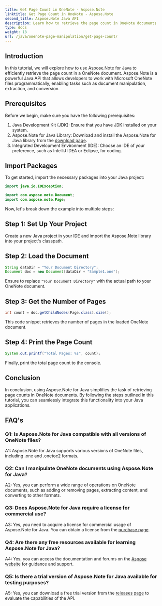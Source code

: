 ```yaml
---
title: Get Page Count in OneNote - Aspose.Note
linktitle: Get Page Count in OneNote - Aspose.Note
second_title: Aspose.Note Java API
description: Learn how to retrieve the page count in OneNote documents using Aspose.Note for Java. This step-by-step tutorial guides you through the process effortlessly.
type: docs
weight: 13
url: /java/onenote-page-manipulation/get-page-count/
---
```

## Introduction

In this tutorial, we will explore how to use Aspose.Note for Java to efficiently retrieve the page count in a OneNote document. Aspose.Note is a powerful Java API that allows developers to work with Microsoft OneNote files programmatically, enabling tasks such as document manipulation, extraction, and conversion.

## Prerequisites

Before we begin, make sure you have the following prerequisites:

1. Java Development Kit (JDK): Ensure that you have JDK installed on your system.
2. Aspose.Note for Java Library: Download and install the Aspose.Note for Java library from the [download page](https://releases.aspose.com/note/java/).
3. Integrated Development Environment (IDE): Choose an IDE of your preference, such as IntelliJ IDEA or Eclipse, for coding.

## Import Packages

To get started, import the necessary packages into your Java project:

```java
import java.io.IOException;

import com.aspose.note.Document;
import com.aspose.note.Page;
```

Now, let's break down the example into multiple steps:

## Step 1: Set Up Your Project

Create a new Java project in your IDE and import the Aspose.Note library into your project's classpath.

## Step 2: Load the Document

```java
String dataDir = "Your Document Directory";
Document doc = new Document(dataDir + "Sample1.one");
```

Ensure to replace `"Your Document Directory"` with the actual path to your OneNote document.

## Step 3: Get the Number of Pages

```java
int count = doc.getChildNodes(Page.class).size();
```

This code snippet retrieves the number of pages in the loaded OneNote document.

## Step 4: Print the Page Count

```java
System.out.printf("Total Pages: %s", count);
```

Finally, print the total page count to the console.

## Conclusion

In conclusion, using Aspose.Note for Java simplifies the task of retrieving page counts in OneNote documents. By following the steps outlined in this tutorial, you can seamlessly integrate this functionality into your Java applications.

## FAQ's

### Q1: Is Aspose.Note for Java compatible with all versions of OneNote files?

A1: Aspose.Note for Java supports various versions of OneNote files, including .one and .onetoc2 formats.

### Q2: Can I manipulate OneNote documents using Aspose.Note for Java?

A2: Yes, you can perform a wide range of operations on OneNote documents, such as adding or removing pages, extracting content, and converting to other formats.

### Q3: Does Aspose.Note for Java require a license for commercial use?

A3: Yes, you need to acquire a license for commercial usage of Aspose.Note for Java. You can obtain a license from the [purchase page](https://purchase.aspose.com/buy).

### Q4: Are there any free resources available for learning Aspose.Note for Java?

A4: Yes, you can access the documentation and forums on the [Aspose website](https://reference.aspose.com/note/java/) for guidance and support.

### Q5: Is there a trial version of Aspose.Note for Java available for testing purposes?

A5: Yes, you can download a free trial version from the [releases page](https://releases.aspose.com/) to evaluate the capabilities of the API.
